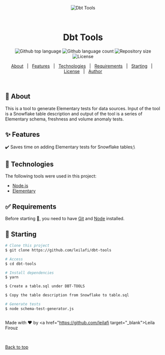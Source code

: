 <div align="center" id="top"> 
  <img src="./.github/app.gif" alt="Dbt Tools" />

  &#xa0;

  <!-- <a href="https://dbttools.netlify.app">Demo</a> -->
</div>

<h1 align="center">Dbt Tools</h1>

<p align="center">
  <img alt="Github top language" src="https://img.shields.io/github/languages/top/{{YOUR_GITHUB_USERNAME}}/dbt-tools?color=56BEB8">

  <img alt="Github language count" src="https://img.shields.io/github/languages/count/{{YOUR_GITHUB_USERNAME}}/dbt-tools?color=56BEB8">

  <img alt="Repository size" src="https://img.shields.io/github/repo-size/{{YOUR_GITHUB_USERNAME}}/dbt-tools?color=56BEB8">

  <img alt="License" src="https://img.shields.io/github/license/{{YOUR_GITHUB_USERNAME}}/dbt-tools?color=56BEB8">

  <!-- <img alt="Github issues" src="https://img.shields.io/github/issues/{{YOUR_GITHUB_USERNAME}}/dbt-tools?color=56BEB8" /> -->

  <!-- <img alt="Github forks" src="https://img.shields.io/github/forks/{{YOUR_GITHUB_USERNAME}}/dbt-tools?color=56BEB8" /> -->

  <!-- <img alt="Github stars" src="https://img.shields.io/github/stars/{{YOUR_GITHUB_USERNAME}}/dbt-tools?color=56BEB8" /> -->
</p>

<!-- Status -->

<!-- <h4 align="center"> 
	🚧  Dbt Tools 🚀 Under construction...  🚧
</h4> 

<hr> -->

<p align="center">
  <a href="#dart-about">About</a> &#xa0; | &#xa0; 
  <a href="#sparkles-features">Features</a> &#xa0; | &#xa0;
  <a href="#rocket-technologies">Technologies</a> &#xa0; | &#xa0;
  <a href="#white_check_mark-requirements">Requirements</a> &#xa0; | &#xa0;
  <a href="#checkered_flag-starting">Starting</a> &#xa0; | &#xa0;
  <a href="#memo-license">License</a> &#xa0; | &#xa0;
  <a href="https://github.com/{{YOUR_GITHUB_USERNAME}}" target="_blank">Author</a>
</p>

<br>

## :dart: About ##

This is a tool to generate Elementary tests for data sources. Input of the tool is a Snowflake table description and output of the tool is a series of Elementary schema, freshness and volume anomaly tests.

## :sparkles: Features ##

:heavy_check_mark: Saves time on adding Elementary tests for Snowflake tables;\

## :rocket: Technologies ##

The following tools were used in this project:

- [Node.js](https://nodejs.org/en/)
- [Elementary](https://docs.elementary-data.com/introduction)

## :white_check_mark: Requirements ##

Before starting :checkered_flag:, you need to have [Git](https://git-scm.com) and [Node](https://nodejs.org/en/) installed.

## :checkered_flag: Starting ##

```bash
# Clone this project
$ git clone https://github.com/leilafi/dbt-tools

# Access
$ cd dbt-tools

# Install dependencies
$ yarn

$ Create a table.sql under DBT-TOOLS

$ Copy the table description from Snowflake to table.sql

# Generate tests
$ node schema-test-generator.js



```



Made with :heart: by <a href="https://github.com/leilafi target="_blank">Leila Firouz</a>

&#xa0;

<a href="#top">Back to top</a>
